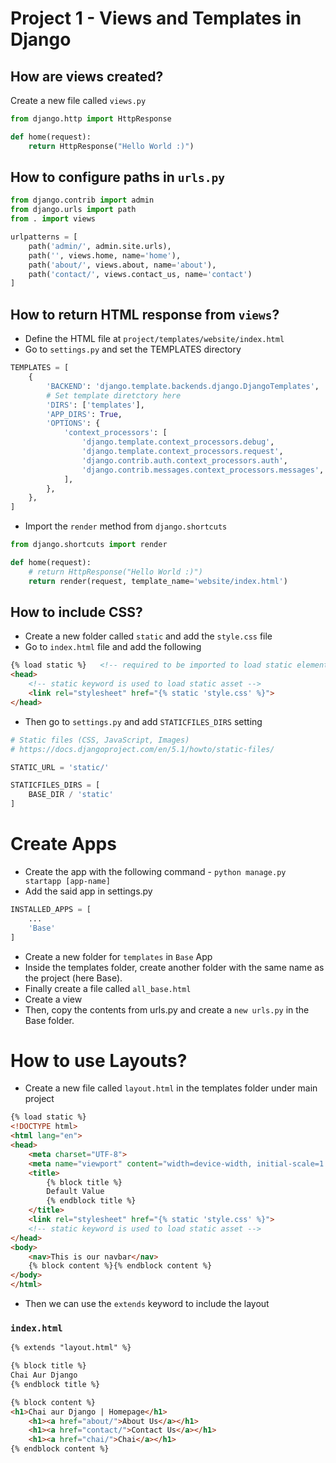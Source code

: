 # Project 1 - Views and Templates in Django

## How are views created?
Create a new file called `views.py`
```python
from django.http import HttpResponse

def home(request):
    return HttpResponse("Hello World :)")
```

## How to configure paths in `urls.py`
```python
from django.contrib import admin
from django.urls import path
from . import views

urlpatterns = [
    path('admin/', admin.site.urls),
    path('', views.home, name='home'),
    path('about/', views.about, name='about'),
    path('contact/', views.contact_us, name='contact')
]
```

## How to return HTML response from `views`?
- Define the HTML file at `project/templates/website/index.html`
- Go to `settings.py` and set the TEMPLATES directory
```python
TEMPLATES = [
    {
        'BACKEND': 'django.template.backends.django.DjangoTemplates',
        # Set template diretctory here
        'DIRS': ['templates'],
        'APP_DIRS': True,
        'OPTIONS': {
            'context_processors': [
                'django.template.context_processors.debug',
                'django.template.context_processors.request',
                'django.contrib.auth.context_processors.auth',
                'django.contrib.messages.context_processors.messages',
            ],
        },
    },
]
```
- Import the `render` method from `django.shortcuts`
```python
from django.shortcuts import render

def home(request):
    # return HttpResponse("Hello World :)")
    return render(request, template_name='website/index.html')
```

## How to include CSS?
- Create a new folder called `static` and add the `style.css` file
- Go to `index.html` file and add the following
```html
{% load static %}   <!-- required to be imported to load static elements -->
<head>
    <!-- static keyword is used to load static asset -->
    <link rel="stylesheet" href="{% static 'style.css' %}">
</head>
```
- Then go to `settings.py` and add `STATICFILES_DIRS` setting
``` python
# Static files (CSS, JavaScript, Images)
# https://docs.djangoproject.com/en/5.1/howto/static-files/

STATIC_URL = 'static/'

STATICFILES_DIRS = [
    BASE_DIR / 'static'
]
```

# Create Apps
- Create the app with the following command - `python manage.py startapp [app-name]`
- Add the said app in settings.py
```python
INSTALLED_APPS = [
    ...
    'Base'
]
```
- Create a new folder for `templates` in `Base` App
- Inside the templates folder, create another folder with the same name as the project (here Base).
- Finally create a file called `all_base.html`
- Create a view
- Then, copy the contents from urls.py and create a `new urls.py` in the Base folder.

# How to use Layouts?
- Create a new file called `layout.html` in the templates folder under main project
```html
{% load static %}
<!DOCTYPE html>
<html lang="en">
<head>
    <meta charset="UTF-8">
    <meta name="viewport" content="width=device-width, initial-scale=1.0">
    <title>
        {% block title %}
        Default Value
        {% endblock title %}
    </title>
    <link rel="stylesheet" href="{% static 'style.css' %}">
    <!-- static keyword is used to load static asset -->
</head>
<body>
    <nav>This is our navbar</nav>
    {% block content %}{% endblock content %}
</body>
</html>
```
- Then we can use the `extends` keyword to include the layout
### `index.html`
```html
{% extends "layout.html" %}

{% block title %}
Chai Aur Django
{% endblock title %}

{% block content %}
<h1>Chai aur Django | Homepage</h1>
    <h1><a href="about/">About Us</a></h1>
    <h1><a href="contact/">Contact Us</a></h1>
    <h1><a href="chai/">Chai</a></h1>
{% endblock content %}
```